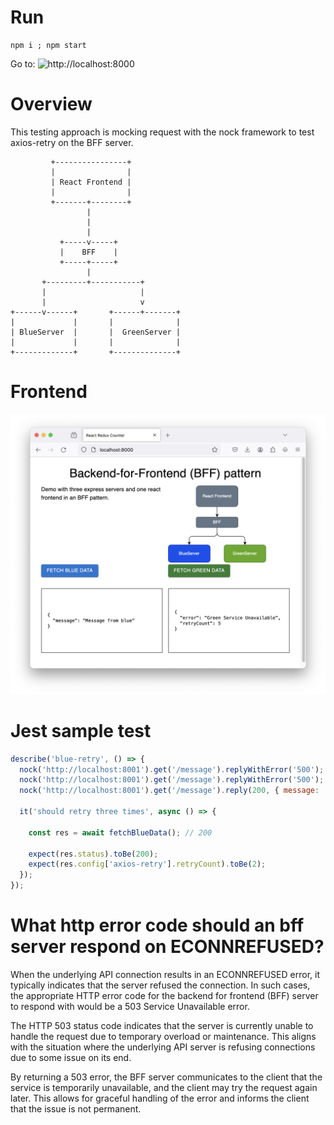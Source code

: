 # Run
```
npm i ; npm start
```

Go to: ![http://localhost:8000](http://localhost:8000)

# Overview
This testing approach is mocking request with the nock framework to test axios-retry on the BFF server.

```
         +----------------+
         |                |
         | React Frontend |
         |                |
         +-------+--------+
                 |
                 |
                 |
           +-----v-----+
           |    BFF    |
           +-----+-----+
                 |
       +---------+-----------+
       |                     |
       |                     v
+------v------+       +------+-------+
|             |       |              |
| BlueServer  |       |  GreenServer |
|             |       |              |
+-------------+       +--------------+
```

# Frontend
![frontend.png](frontend.png)

# Jest sample test
```js
describe('blue-retry', () => {
  nock('http://localhost:8001').get('/message').replyWithError('500');
  nock('http://localhost:8001').get('/message').replyWithError('500');
  nock('http://localhost:8001').get('/message').reply(200, { message: 'Message from blue mock' })

  it('should retry three times', async () => {

    const res = await fetchBlueData(); // 200

    expect(res.status).toBe(200);
    expect(res.config['axios-retry'].retryCount).toBe(2);
  });
});
```



# What http error code should an bff server respond on ECONNREFUSED?

When the underlying API connection results in an ECONNREFUSED error, it typically indicates that the server refused the connection. In such cases, the appropriate HTTP error code for the backend for frontend (BFF) server to respond with would be a 503 Service Unavailable error.

The HTTP 503 status code indicates that the server is currently unable to handle the request due to temporary overload or maintenance. This aligns with the situation where the underlying API server is refusing connections due to some issue on its end.

By returning a 503 error, the BFF server communicates to the client that the service is temporarily unavailable, and the client may try the request again later. This allows for graceful handling of the error and informs the client that the issue is not permanent.
